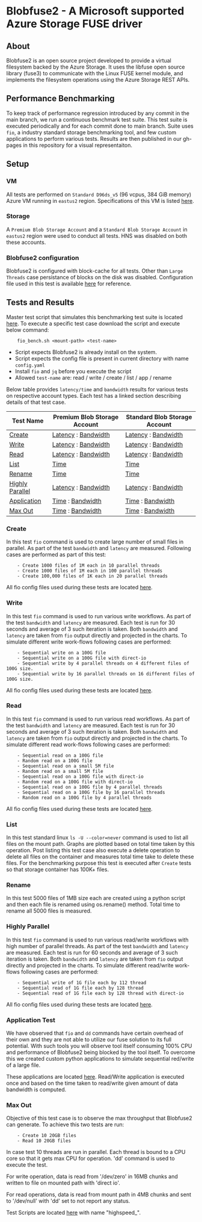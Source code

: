 # Blobfuse2 - A Microsoft supported Azure Storage FUSE driver
## About
Blobfuse2 is an open source project developed to provide a virtual filesystem backed by the Azure Storage. It uses the libfuse open source library (fuse3) to communicate with the Linux FUSE kernel module, and implements the filesystem operations using the Azure Storage REST APIs.

## Performance Benchmarking
To keep track of performance regression introduced by any commit in the main branch, we run a continuous benchmark test suite. This test suite is executed periodically and for each commit done to main branch. Suite uses `fio`, a industry standard storage benchmarking tool, and few custom applications to perform various tests. Results are then published in our gh-pages in this repository for a visual representaiton.

## Setup
### VM
All tests are performed on `Standard D96ds_v5` (96 vcpus, 384 GiB memory) Azure VM running in `eastus2` region. Specifications of this VM is listed [here](https://learn.microsoft.com/en-us/azure/virtual-machines/ddv5-ddsv5-series#ddsv5-series). 

### Storage
A `Premium Blob Storage Account` and a `Standard Blob Storage Account` in `eastus2` region were used to conduct all tests. HNS was disabled on both these accounts.

### Blobfuse2 configuration
Blobfuse2 is configured with block-cache for all tests. Other than `Large Threads` case persistance of blocks on the disk was disabled. Configuration file used in this test is available [here](https://github.com/Azure/azure-storage-fuse/blob/vibhansa/perftestrunner/testdata/config/azure_block_bench.yaml) for reference.


## Tests and Results
Master test script that simulates this benchmarking test suite is located [here](https://github.com/Azure/azure-storage-fuse/tree/vibhansa/perftestrunner/perf_testing/scripts/fio_bench.sh). To execute a specific test case download the script and execute below command:
```
    fio_bench.sh <mount-path> <test-name>
```
- Script expects Blobfuse2 is already install on the system.
- Script expects the config file is present in current directory with name `config.yaml`
- Install `fio` and `jq` before you execute the script
- Allowed `test-name` are: read / write / create / list / app / rename

Below table provides `latency/time` and `bandwidth` results for various tests on respective account types. Each test has a linked section describing details of that test case.


| Test Name | Premium Blob Storage Account | Standard Blob Storage Account |
| ----------- | -------------- | ----------- |
| [Create](https://azure.github.io/azure-storage-fuse/#create)    |  [Latency](https://azure.github.io/azure-storage-fuse/premium/latency/create/) : [Bandwidth](https://azure.github.io/azure-storage-fuse/premium/bandwidth/create/)  |  [Latency](https://azure.github.io/azure-storage-fuse/standard/latency/create/) : [Bandwidth](https://azure.github.io/azure-storage-fuse/standard/bandwidth/create/) |
| [Write](https://azure.github.io/azure-storage-fuse/#write)     |  [Latency](https://azure.github.io/azure-storage-fuse/premium/latency/write/) : [Bandwidth](https://azure.github.io/azure-storage-fuse/premium/bandwidth/write/)   | [Latency](https://azure.github.io/azure-storage-fuse/standard/latency/write/) : [Bandwidth](https://azure.github.io/azure-storage-fuse/standard/bandwidth/write/) |
| [Read](https://azure.github.io/azure-storage-fuse/#read)     |  [Latency](https://azure.github.io/azure-storage-fuse/premium/latency/read/) : [Bandwidth](https://azure.github.io/azure-storage-fuse/premium/bandwidth/read/)    |  [Latency](https://azure.github.io/azure-storage-fuse/standard/latency/read/) : [Bandwidth](https://azure.github.io/azure-storage-fuse/standard/bandwidth/read/) |
| [List](https://azure.github.io/azure-storage-fuse/#list)      |  [Time](https://azure.github.io/azure-storage-fuse/premium/time/list/)         |  [Time](https://azure.github.io/azure-storage-fuse/standard/time/list/)    |
| [Rename](https://azure.github.io/azure-storage-fuse/#rename)    |  [Time](https://azure.github.io/azure-storage-fuse/premium/time/rename/)       |  [Time](https://azure.github.io/azure-storage-fuse/standard/time/rename/)   |
| [Highly Parallel](https://azure.github.io/azure-storage-fuse/#high-parallel) |  [Latency](https://azure.github.io/azure-storage-fuse/premium/latency/highlyparallel/) : [Bandwidth](https://azure.github.io/azure-storage-fuse/premium/bandwidth/highlyparallel/)  | [Latency](https://azure.github.io/azure-storage-fuse/standard/latency/highlyparallel/) : [Bandwidth](https://azure.github.io/azure-storage-fuse/standard/bandwidth/highlyparallel/) |
| [Application](https://azure.github.io/azure-storage-fuse/#application-test)       |  [Time](https://azure.github.io/azure-storage-fuse/premium/time/app/) : [Bandwidth](https://azure.github.io/azure-storage-fuse/premium/bandwidth/app/) |  [Time](https://azure.github.io/azure-storage-fuse/standard/time/app/) : [Bandwidth](https://azure.github.io/azure-storage-fuse/standard/bandwidth/app/) |
| [Max Out](https://azure.github.io/azure-storage-fuse/#max-out)       |  [Time](https://azure.github.io/azure-storage-fuse/premium/time/highapp/) : [Bandwidth](https://azure.github.io/azure-storage-fuse/premium/bandwidth/highapp/) |  [Time](https://azure.github.io/azure-storage-fuse/standard/time/highapp/) : [Bandwidth](https://azure.github.io/azure-storage-fuse/standard/bandwidth/highapp/) |



### Create
In this test `fio` command is used to create large number of small files in parallel. As part of the test `bandwidth` and `latency` are measured. Following cases are performed as part of this test:
```
    - Create 1000 files of 1M each in 10 parallel threads
    - Create 1000 files of 1M each in 100 parallel threads
    - Create 100,000 files of 1K each in 20 parallel threads
```
All fio config files used during these tests are located [here](https://github.com/Azure/azure-storage-fuse/tree/vibhansa/perftestrunner/perf_testing/config/create).

### Write
In this test `fio` command is used to run various write workflows. As part of the test `bandwidth` and `latency` are measured. Each test is run for 30 seconds and average of 3 such iteration is taken. Both `bandwidth` and `latency` are taken from `fio` output directly and projected in the charts. To simulate different write work-flows following cases are performed:
```
    - Sequential write on a 100G file
    - Sequential write on a 100G file with direct-io
    - Sequential write by 4 parallel threads on 4 different files of 100G size.
    - Sequential write by 16 parallel threads on 16 different files of 100G size.
```
All fio config files used during these tests are located [here](https://github.com/Azure/azure-storage-fuse/tree/vibhansa/perftestrunner/perf_testing/config/write).

### Read
In this test `fio` command is used to run various read workflows. As part of the test `bandwidth` and `latency` are measured. Each test is run for 30 seconds and average of 3 such iteration is taken. Both `bandwidth` and `latency` are taken from `fio` output directly and projected in the charts. To simulate different read work-flows following cases are performed:
```
    - Sequential read on a 100G file
    - Random read on a 100G file
    - Sequential read on a small 5M file
    - Random read on a small 5M file
    - Sequential read on a 100G file with direct-io
    - Random read on a 100G file with direct-io
    - Sequential read on a 100G file by 4 parallel threads
    - Sequential read on a 100G file by 16 parallel threads
    - Random read on a 100G file by 4 parallel threads
```
All fio config files used during these tests are located [here](https://github.com/Azure/azure-storage-fuse/tree/vibhansa/perftestrunner/perf_testing/config/read).

### List
In this test standard linux `ls -U --color=never` command is used to list all files on the mount path. Graphs are plotted based on total time taken by this operation. Post listing this test case also execute a delete operation to delete all files on the container and measures total time take to delete these files.
For the benchmarking purpose this test is executed after `Create` tests so that storage container has 100K+ files.

### Rename
In this test 5000 files of 1MB size each are created using a python script and then each file is renamed using os.rename() method. Total time to rename all 5000 files is measured. 

### Highly Parallel
In this test `fio` command is used to run various read/write workflows with high number of parallel threads. As part of the test `bandwidth` and `latency` are measured. Each test is run for 60 seconds and average of 3 such iteration is taken. Both `bandwidth` and `latency` are taken from `fio` output directly and projected in the charts. To simulate different read/write work-flows following cases are performed:
```
    - Sequential write of 1G file each by 112 thread
    - Sequential read of 1G file each by 128 thread
    - Sequential read of 1G file each by 128 thread with direct-io
```
All fio config files used during these tests are located [here](https://github.com/Azure/azure-storage-fuse/tree/vibhansa/perftestrunner/perf_testing/config/high_threads).

### Application Test
We have observed that `fio` and `dd` commands have certain overhead of their own and they are not able to utilize our fuse solution to its full potential. With such tools you will observe tool itself consuming 100% CPU and performance of Blobfuse2 being blocked by the tool itself. To overcome this we created custom python applications to simulate sequential red/write of a large file. 

These applications are located [here](https://github.com/Azure/azure-storage-fuse/tree/vibhansa/perftestrunner/perf_testing/scripts/). 
Read/Write application is executed once and based on the time taken to read/write given amount of data bandwidth is computed. 

### Max Out
Objective of this test case is to observe the max throughput that Blobfuse2 can generate. To achieve this two tests are run:
```
    - Create 10 20GB files
    - Read 10 20GB files
```

In case test 10 threads are run in parallel. Each thread is bound to a CPU core so that it gets max CPU for operation. 'dd' command is used to execute the test.

For write operation, data is read from '/dev/zero' in 16MB chunks and written to file on mounted path with 'direct io'. 

For read operations, data is read from mount path in 4MB chunks and sent to '/dev/null' with 'dd' set to not report any status. 

Test Scripts are located [here](https://github.com/Azure/azure-storage-fuse/tree/vibhansa/perftestrunner/perf_testing/scripts/) with name "highspeed_".
